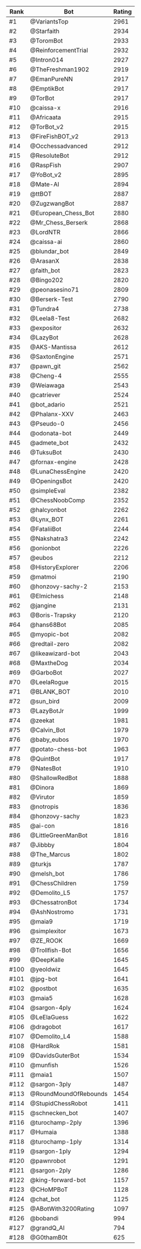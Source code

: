 Rank|Bot|Rating
---|---|---
#1|@VariantsTop|2961
#2|@Starfaith|2934
#3|@ToromBot|2933
#4|@ReinforcementTrial|2932
#5|@Intron014|2927
#6|@TheFreshman1902|2919
#7|@EmanPureNN|2917
#8|@EmptikBot|2917
#9|@TorBot|2917
#10|@caissa-x|2916
#11|@Africaata|2915
#12|@TorBot_v2|2915
#13|@FireFishBOT_v2|2913
#14|@Occhessadvanced|2912
#15|@ResoluteBot|2912
#16|@RaspFish|2907
#17|@YoBot_v2|2895
#18|@Mate-AI|2894
#19|@ttBOT|2887
#20|@ZugzwangBot|2887
#21|@European_Chess_Bot|2880
#22|@Mr_Chess_Berserk|2868
#23|@LordNTR|2866
#24|@caissa-ai|2860
#25|@blundar_bot|2849
#26|@ArasanX|2838
#27|@faith_bot|2823
#28|@Bingo202|2820
#29|@peonasesino71|2809
#30|@Berserk-Test|2790
#31|@Tundra4|2738
#32|@Leela8-Test|2682
#33|@expositor|2632
#34|@LazyBot|2628
#35|@AKS-Mantissa|2612
#36|@SaxtonEngine|2571
#37|@pawn_git|2562
#38|@Cheng-4|2555
#39|@Weiawaga|2543
#40|@catriever|2524
#41|@bot_adario|2521
#42|@Phalanx-XXV|2463
#43|@Pseudo-0|2456
#44|@odonata-bot|2449
#45|@admete_bot|2432
#46|@TuksuBot|2430
#47|@fornax-engine|2428
#48|@LunaChessEngine|2420
#49|@OpeningsBot|2420
#50|@simpleEval|2382
#51|@ChessNoobComp|2352
#52|@halcyonbot|2262
#53|@Lynx_BOT|2261
#54|@FataliiBot|2244
#55|@Nakshatra3|2242
#56|@onionbot|2226
#57|@eubos|2212
#58|@HistoryExplorer|2206
#59|@matmoi|2190
#60|@honzovy-sachy-2|2153
#61|@Elmichess|2148
#62|@jangine|2131
#63|@Boris-Trapsky|2120
#64|@hans68Bot|2085
#65|@myopic-bot|2082
#66|@redtail-zero|2082
#67|@likeawizard-bot|2043
#68|@MaxtheDog|2034
#69|@GarboBot|2027
#70|@LeelaRogue|2015
#71|@BLANK_BOT|2010
#72|@sun_bird|2009
#73|@LazyBotJr|1999
#74|@zeekat|1981
#75|@Calvin_Bot|1979
#76|@baby_eubos|1970
#77|@potato-chess-bot|1963
#78|@QuintBot|1917
#79|@NatesBot|1910
#80|@ShallowRedBot|1888
#81|@Dinora|1869
#82|@Virutor|1859
#83|@notropis|1836
#84|@honzovy-sachy|1823
#85|@ai-con|1816
#86|@LittleGreenManBot|1816
#87|@Jibbby|1804
#88|@The_Marcus|1802
#89|@turkjs|1787
#90|@melsh_bot|1786
#91|@ChessChildren|1759
#92|@Demolito_L5|1757
#93|@ChessatronBot|1734
#94|@AshNostromo|1731
#95|@maia9|1719
#96|@simplexitor|1673
#97|@ZE_ROOK|1669
#98|@Trollfish-Bot|1656
#99|@DeepKalle|1645
#100|@yeoldwiz|1645
#101|@jpg-bot|1641
#102|@postbot|1635
#103|@maia5|1628
#104|@sargon-4ply|1624
#105|@LeElaGuess|1622
#106|@dragobot|1617
#107|@Demolito_L4|1588
#108|@HardRok|1581
#109|@DavidsGuterBot|1534
#110|@munfish|1526
#111|@maia1|1507
#112|@sargon-3ply|1487
#113|@RoundMoundOfRebounds|1454
#114|@StupidChessRobot|1411
#115|@schnecken_bot|1407
#116|@turochamp-2ply|1396
#117|@Humaia|1388
#118|@turochamp-1ply|1314
#119|@sargon-1ply|1294
#120|@pawnrobot|1291
#121|@sargon-2ply|1286
#122|@king-forward-bot|1157
#123|@CHoMPBoT|1128
#124|@chat_bot|1125
#125|@ABotWith3200Rating|1097
#126|@bobandi|994
#127|@grandQ_AI|794
#128|@G0thamB0t|625
